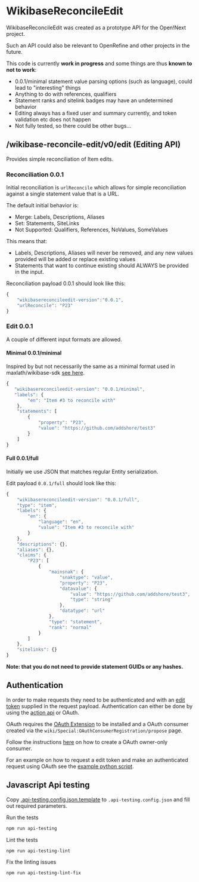 # WikibaseReconcileEdit

WikibaseReconcileEdit was created as a prototype API for the Open!Next project.

Such an API could also be relevant to OpenRefine and other projects in the future.

This code is currently **work in progress** and some things are thus **known to not to work**:

* 0.0.1/minimal statement value parsing options (such as language), could lead to "interesting" things
* Anything to do with references, qualifiers
* Statement ranks and sitelink badges may have an undetermined behavior
* Editing always has a fixed user and summary currently, and token validation etc does not happen
* Not fully tested, so there could be other bugs...

## /wikibase-reconcile-edit/v0/edit (Editing API)

Provides simple reconciliation of Item edits.

### Reconciliation 0.0.1

Initial reconciliation is `urlReconcile` which allows for simple reconciliation against a single statement value that is a URL.

The default initial behavior is:

* Merge: Labels, Descriptions, Aliases
* Set: Statements, SiteLinks
* Not Supported: Qualifiers, References, NoValues, SomeValues

This means that:

* Labels, Descriptions, Aliases will never be removed, and any new values provided will be added or replace existing values
* Statements that want to continue existing should ALWAYS be provided in the input.

Reconciliation payload 0.0.1 should look like this:

```js
{
    "wikibasereconcileedit-version":"0.0.1",
    "urlReconcile": "P23"
}
```

### Edit 0.0.1

A couple of different input formats are allowed.

#### Minimal 0.0.1/minimal

Inspired by but not necessarily the same as a minimal format used in maxlath/wikibase-sdk [see here](https://github.com/maxlath/wikibase-cli/blob/master/docs/write_operations.md#batch-mode).

```js
{
   "wikibasereconcileedit-version": "0.0.1/minimal",
   "labels": {
        "en": "Item #3 to reconcile with"
    },
    "statements": [
        {
            "property": "P23",
            "value": "https://github.com/addshore/test3"
        }
    ]
}
```

#### Full 0.0.1/full

Initially we use JSON that matches regular Entity serialization.

Edit payload `0.0.1/full` should look like this:

```js
{
    "wikibasereconcileedit-version": "0.0.1/full",
    "type": "item",
    "labels": {
        "en": {
            "language": "en",
            "value": "Item #3 to reconcile with"
        }
    },
    "descriptions": {},
    "aliases": {},
    "claims": {
        "P23": [
            {
                "mainsnak": {
                    "snaktype": "value",
                    "property": "P23",
                    "datavalue": {
                        "value": "https://github.com/addshore/test3",
                        "type": "string"
                    },
                    "datatype": "url"
                },
                "type": "statement",
                "rank": "normal"
            }
        ]
    },
    "sitelinks": {}
}
```

**Note: that you do not need to provide statement GUIDs or any hashes.**

## Authentication

In order to make requests they need to be authenticated and with an [edit token](https://www.mediawiki.org/wiki/Manual:Edit_token) supplied in the request payload.
Authentication can either be done by using the [action api](https://www.mediawiki.org/wiki/API:Login) or OAuth.

OAuth requires the [OAuth Extension](https://www.mediawiki.org/wiki/Extension:OAuth) to be installed and a OAuth consumer created via the `wiki/Special:OAuthConsumerRegistration/propose` page.

Follow the instructions [here](https://www.mediawiki.org/wiki/OAuth/Owner-only_consumers) on how to create a OAuth owner-only consumer.

For an example on how to request a edit token and make an authenticated request using OAuth see the [example python script](example/oauth/main.py).

## Javascript Api testing

Copy [.api-testing.config.json.template](.api-testing.config.json.template) to `.api-testing.config.json` and fill out required parameters. 

Run the tests

```sh
npm run api-testing 
```

Lint the tests
```sh
npm run api-testing-lint 
```

Fix the linting issues
```sh
npm run api-testing-lint-fix 
```
